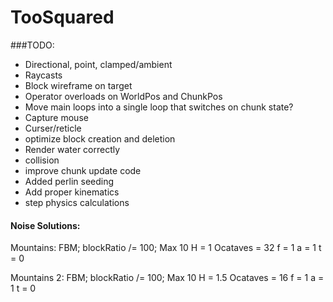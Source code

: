 # TooSquared

###TODO: 
 * Directional, point, clamped/ambient
 * Raycasts
 * Block wireframe on target
 * Operator overloads on WorldPos and ChunkPos
 * Move main loops into a single loop that switches on chunk state?
 * Capture mouse
 * Curser/reticle
 * optimize block creation and deletion
 * Render water correctly
 * collision
 * improve chunk update code
 * Added perlin seeding
 * Add proper kinematics
 * step physics calculations








#### Noise Solutions:
Mountains:
FBM;
blockRatio /= 100;
Max 10
H = 1
Ocataves = 32
f = 1
a = 1
t = 0

Mountains 2:
FBM;
blockRatio /= 100;
Max 10
H = 1.5
Ocataves = 16
f = 1
a = 1
t = 0

